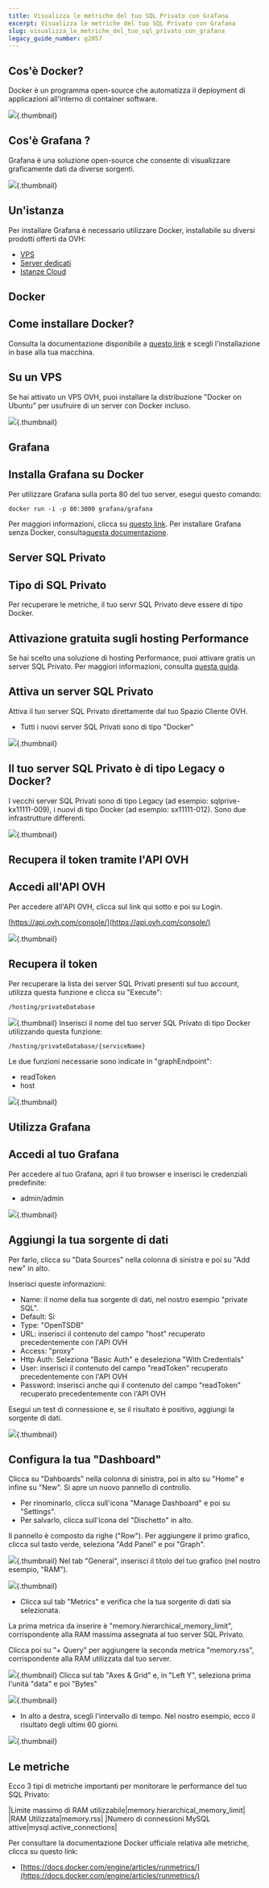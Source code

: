 ```yaml
---
title: Visualizza le metriche del tuo SQL Privato con Grafana
excerpt: Visualizza le metriche del tuo SQL Privato con Grafana
slug: visualizza_le_metriche_del_tuo_sql_privato_con_grafana
legacy_guide_number: g2057
---
```



## 

## Cos'è Docker?
Docker è un programma open-source che automatizza il deployment di applicazioni all'interno di container software.

![](images/img_3657.jpg){.thumbnail}

## Cos'è Grafana ?
Grafana è una soluzione open-source che consente di visualizzare graficamente dati da diverse sorgenti.

![](images/img_3658.jpg){.thumbnail}


## Un'istanza
Per installare Grafana è necessario utilizzare Docker, installabile su diversi prodotti offerti da OVH:


- [VPS](https://www.ovh.it/vps/)
- [Server dedicati](https://www.ovh.it/server_dedicati/)
- [Istanze Cloud](https://www.ovh.it/cloud/istanze/)




## Docker

## Come installare Docker?
Consulta la documentazione disponibile a [questo link](https://docs.docker.com/engine/installation/) e scegli l'installazione in base alla tua macchina.

## Su un VPS
Se hai attivato un VPS OVH, puoi installare la distribuzione "Docker on Ubuntu" per usufruire di un server con Docker incluso.

![](images/img_3659.jpg){.thumbnail}


## Grafana

## Installa Grafana su Docker
Per utilizzare Grafana sulla porta 80 del tuo server, esegui questo comando:


```
docker run -i -p 80:3000 grafana/grafana
```


Per maggiori informazioni, clicca su [questo link](http://docs.grafana.org/installation/docker/).
Per installare Grafana senza Docker, consulta[questa documentazione](http://docs.grafana.org/installation/).


## Server SQL Privato

## Tipo di SQL Privato
Per recuperare le metriche, il tuo servr SQL Privato deve essere di tipo Docker.

## Attivazione gratuita sugli hosting Performance
Se hai scelto una soluzione di hosting Performance, puoi attivare gratis un server SQL Privato. Per maggiori informazioni, consulta [questa guida](https://www.ovh.it/g2023.tutto_sullsql_privato#gestisci_il_tuo_sql_privato_attiva_gratis_il_tuo_sql_privato).

## Attiva un server SQL Privato
Attiva il tuo server SQL Privato direttamente dal tuo Spazio Cliente OVH.


- Tutti i nuovi server SQL Privati sono di tipo "Docker"



![](images/img_3660.jpg){.thumbnail}

## Il tuo server SQL Privato è di tipo Legacy o Docker?
I vecchi server SQL Privati sono di tipo Legacy (ad esempio: sqlprive-kx11111-009), i nuovi di tipo Docker (ad esempio: sx11111-012).
Sono due infrastrutture differenti.

![](images/img_3661.jpg){.thumbnail}


## Recupera il token tramite l'API OVH

## Accedi all'API OVH
Per accedere all'API OVH, clicca sul link qui sotto e poi su Login.

[https://api.ovh.com/console/](https://api.ovh.com/console/)

![](images/img_3662.jpg){.thumbnail}

## Recupera il token
Per recuperare la lista dei server SQL Privati presenti sul tuo account, utilizza questa funzione e clicca su "Execute":


```
/hosting/privateDatabase
```



![](images/img_3663.jpg){.thumbnail}
Inserisci il nome del tuo server SQL Privato di tipo Docker utilizzando questa funzione:


```
/hosting/privateDatabase/{serviceName}
```


Le due funzioni necessarie sono indicate in "graphEndpoint":


- readToken
- host



![](images/img_3664.jpg){.thumbnail}


## Utilizza Grafana

## Accedi al tuo Grafana
Per accedere al tuo Grafana, apri il tuo browser e inserisci le credenziali predefinite:


- admin/admin



![](images/img_3665.jpg){.thumbnail}

## Aggiungi la tua sorgente di dati
Per farlo, clicca su "Data Sources" nella colonna di sinistra e poi su "Add new" in alto.

Inserisci queste informazioni:


- Name: il nome della tua sorgente di dati, nel nostro esempio "private SQL".
- Default: Si
- Type: "OpenTSDB"
- URL: inserisci il contenuto del campo "host" recuperato precedentemente con l'API OVH
- Access: "proxy"
- Http Auth: Seleziona "Basic Auth" e deseleziona "With Credentials"
- User: inserisci il contenuto del campo "readToken" recuperato precedentemente con l'API OVH
- Password: inserisci anche qui il contenuto del campo "readToken" recuperato precedentemente con l'API OVH


Esegui un test di connessione e, se il risultato è positivo, aggiungi la sorgente di dati.

![](images/img_3666.jpg){.thumbnail}

## Configura la tua "Dashboard"
Clicca su "Dahboards" nella colonna di sinistra, poi in alto su "Home" e infine su "New". Si apre un nuovo pannello di controllo.


- Per rinominarlo, clicca sull'icona "Manage Dashboard" e poi su "Settings".
- Per salvarlo, clicca sull'icona del "Dischetto" in alto.


Il pannello è composto da righe ("Row"). Per aggiungere il primo grafico, clicca sul tasto verde, seleziona "Add Panel" e poi "Graph".

![](images/img_3667.jpg){.thumbnail}
Nel tab "General", inserisci il titolo del tuo grafico (nel nostro esempio, "RAM").

![](images/img_3668.jpg){.thumbnail}

- Clicca sul tab "Metrics" e verifica che la tua sorgente di dati sia selezionata.


La prima metrica da inserire è "memory.hierarchical_memory_limit", corrispondente alla RAM massima assegnata al tuo server SQL Privato.

Clicca poi su "+ Query" per aggiungere la seconda metrica "memory.rss", corrispondente alla RAM utilizzata dal tuo server.

![](images/img_3669.jpg){.thumbnail}
Clicca sul tab "Axes & Grid" e, in "Left Y", seleziona prima l'unità "data" e poi "Bytes"

![](images/img_3670.jpg){.thumbnail}

- In alto a destra, scegli l'intervallo di tempo. Nel nostro esempio, ecco il risultato degli ultimi 60 giorni.



![](images/img_3671.jpg){.thumbnail}


## Le metriche
Ecco 3 tipi di metriche importanti per monitorare le performance del tuo SQL Privato:

|Limite massimo di RAM utilizzabile|memory.hierarchical_memory_limit|
|RAM Utilizzata|memory.rss|
|Numero di connessioni MySQL attive|mysql.active_connections|


Per consultare la documentazione Docker ufficiale relativa alle metriche, clicca su questo link:


- [https://docs.docker.com/engine/articles/runmetrics/](https://docs.docker.com/engine/articles/runmetrics/)



